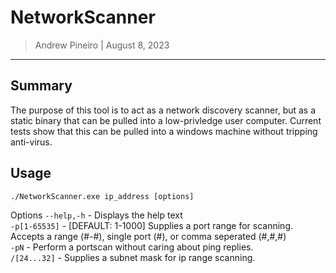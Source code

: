 # NetworkScanner
> Andrew Pineiro | August 8, 2023
---

## Summary
The purpose of this tool is to act as a network discovery scanner, but as a static binary that can be pulled into a low-privledge user computer. Current tests show that this can be pulled into a windows machine without tripping anti-virus.

## Usage

`./NetworkScanner.exe ip_address [options]`

Options
`--help,-h` - Displays the help text \
`-p[1-65535]` - [DEFAULT: 1-1000] Supplies a port range for scanning. Accepts a range (#-#), single port (#), or comma seperated (#,#,#) \
`-pN` - Perform a portscan without caring about ping replies. \
`/[24...32]` - Supplies a subnet mask for ip range scanning.